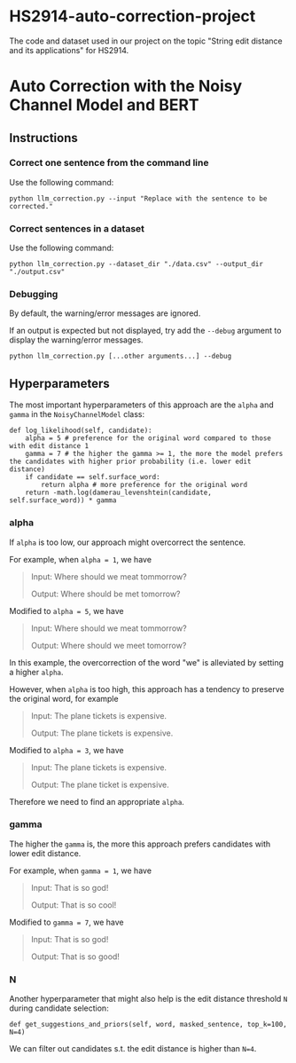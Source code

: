 # HS2914-auto-correction-project
The code and dataset used in our project on the topic "String edit distance and its applications" for HS2914. 

# Auto Correction with the Noisy Channel Model and BERT

## Instructions

### Correct one sentence from the command line

Use the following command: 

```python llm_correction.py --input "Replace with the sentence to be corrected."```

### Correct sentences in a dataset

Use the following command:

```python llm_correction.py --dataset_dir "./data.csv" --output_dir "./output.csv"```

### Debugging

By default, the warning/error messages are ignored. 

If an output is expected but not displayed, try add the ```--debug``` argument to display the warning/error messages.

```python llm_correction.py [...other arguments...] --debug```

## Hyperparameters

The most important hyperparameters of this approach are the ```alpha``` and ```gamma``` in the ```NoisyChannelModel``` class: 

```
def log_likelihood(self, candidate):
    alpha = 5 # preference for the original word compared to those with edit distance 1
    gamma = 7 # the higher the gamma >= 1, the more the model prefers the candidates with higher prior probability (i.e. lower edit distance)
    if candidate == self.surface_word:
        return alpha # more preference for the original word
    return -math.log(damerau_levenshtein(candidate, self.surface_word)) * gamma
```

### alpha

If ```alpha``` is too low, our approach might overcorrect the sentence.

For example, when ```alpha = 1```, we have
> Input: Where should we meat tommorrow?
>
> Output: Where should be met tomorrow?

Modified to ```alpha = 5```, we have 
> Input: Where should we meat tommorrow?
>
> Output: Where should we meet tomorrow?

In this example, the overcorrection of the word "we" is alleviated by setting a higher ```alpha```. 

However, when ```alpha``` is too high, this approach has a tendency to preserve the original word, for example
> Input: The plane tickets is expensive.
>
> Output: The plane tickets is expensive.

Modified to ```alpha = 3```, we have
> Input: The plane tickets is expensive.
>
> Output: The plane ticket is expensive.

Therefore we need to find an appropriate ```alpha```.

### gamma

The higher the ```gamma``` is, the more this approach prefers candidates with lower edit distance.

For example, when ```gamma = 1```, we have
> Input: That is so god!
>
> Output: That is so cool!

Modified to ```gamma = 7```, we have
> Input: That is so god!
>
> Output: That is so good!

### N

Another hyperparameter that might also help is the edit distance threshold ```N``` during candidate selection: 

```
def get_suggestions_and_priors(self, word, masked_sentence, top_k=100, N=4)
```

We can filter out candidates s.t. the edit distance is higher than ```N=4```.



